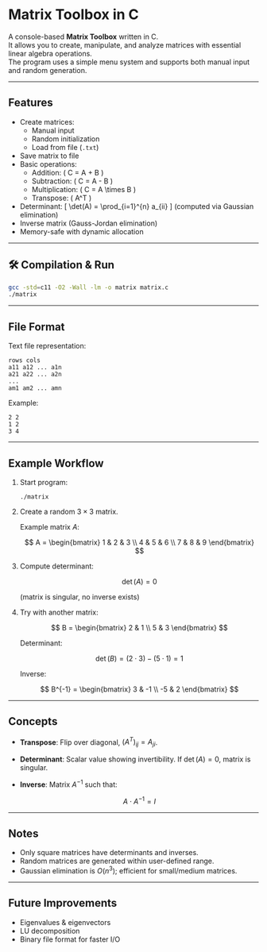 # Matrix Toolbox in C

A console-based **Matrix Toolbox** written in C.  
It allows you to create, manipulate, and analyze matrices with essential linear algebra operations.  
The program uses a simple menu system and supports both manual input and random generation.

---

## Features

- Create matrices:
  - Manual input
  - Random initialization
  - Load from file (`.txt`)
- Save matrix to file
- Basic operations:
  - Addition: \( C = A + B \)
  - Subtraction: \( C = A - B \)
  - Multiplication: \( C = A \times B \)
  - Transpose: \( A^T \)
- Determinant:
  \[
  \det(A) = \prod_{i=1}^{n} a_{ii}
  \]
  (computed via Gaussian elimination)
- Inverse matrix (Gauss-Jordan elimination)
- Memory-safe with dynamic allocation

---

## 🛠 Compilation & Run

```bash
gcc -std=c11 -O2 -Wall -lm -o matrix matrix.c
./matrix
````

---

## File Format

Text file representation:

```
rows cols
a11 a12 ... a1n
a21 a22 ... a2n
...
am1 am2 ... amn
```

Example:

```
2 2
1 2
3 4
```

---

## Example Workflow

1. Start program:

   ```
   ./matrix
   ```

2. Create a random $3 \times 3$ matrix.

   Example matrix $A$:

   $$
   A =
   \begin{bmatrix}
   1 & 2 & 3 \\
   4 & 5 & 6 \\
   7 & 8 & 9
   \end{bmatrix}
   $$

3. Compute determinant:

   $$
   \det(A) = 0
   $$

   (matrix is singular, no inverse exists)

4. Try with another matrix:

   $$
   B =
   \begin{bmatrix}
   2 & 1 \\
   5 & 3
   \end{bmatrix}
   $$

   Determinant:

   $$
   \det(B) = (2 \cdot 3) - (5 \cdot 1) = 1
   $$

   Inverse:

   $$
   B^{-1} =
   \begin{bmatrix}
   3 & -1 \\
   -5 & 2
   \end{bmatrix}
   $$

---

## Concepts

* **Transpose**: Flip over diagonal, $(A^T)_{ij} = A_{ji}$.
* **Determinant**: Scalar value showing invertibility. If $\det(A) = 0$, matrix is singular.
* **Inverse**: Matrix $A^{-1}$ such that:

  $$
  A \cdot A^{-1} = I
  $$

---

## Notes

* Only square matrices have determinants and inverses.
* Random matrices are generated within user-defined range.
* Gaussian elimination is $O(n^3)$; efficient for small/medium matrices.

---

## Future Improvements

* Eigenvalues & eigenvectors
* LU decomposition
* Binary file format for faster I/O
